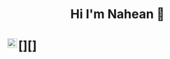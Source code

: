 <h1 align="center">Hi I'm Nahean 👋<h1>
    
[<img align="left" alt="codeSTACKr | Instagram" width="22px" src="https://cdn.jsdelivr.net/npm/simple-icons@v3/icons/instagram.svg" />][<a href="https://www.instagram.com/nahean_tarik">]
